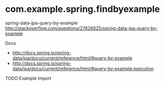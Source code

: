 # com.example.spring.findbyexample
spring-data-jpa-query-by-example http://stackoverflow.com/questions/27626825/spring-data-jpa-query-by-example

Docs

- http://docs.spring.io/spring-data/jpa/docs/current/reference/html/#query-by-example
- http://docs.spring.io/spring-data/jpa/docs/current/reference/html/#query-by-example.execution

TODO Example import
